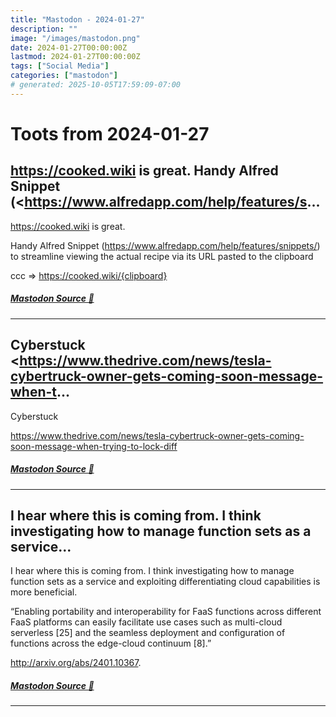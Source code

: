 ```yaml
---
title: "Mastodon - 2024-01-27"
description: ""
image: "/images/mastodon.png"
date: 2024-01-27T00:00:00Z
lastmod: 2024-01-27T00:00:00Z
tags: ["Social Media"]
categories: ["mastodon"]
# generated: 2025-10-05T17:59:09-07:00
---
```


# Toots from 2024-01-27

## <https://cooked.wiki> is great.  Handy Alfred Snippet (<https://www.alfredapp.com/help/features/s...

<https://cooked.wiki> is great.

Handy Alfred Snippet (<https://www.alfredapp.com/help/features/snippets/>) to streamline viewing the actual recipe via its URL pasted to the clipboard

ccc => <https://cooked.wiki/{clipboard}>

##### [Mastodon Source 🐘](https://hachyderm.io/@mweagle/111829415423641911)

---

## Cyberstuck  <https://www.thedrive.com/news/tesla-cybertruck-owner-gets-coming-soon-message-when-t...

Cyberstuck

<https://www.thedrive.com/news/tesla-cybertruck-owner-gets-coming-soon-message-when-trying-to-lock-diff>

##### [Mastodon Source 🐘](https://hachyderm.io/@mweagle/111826828136356677)

---

## I hear where this is coming from.  I think investigating how to manage function sets as a service...

I hear where this is coming from.  I think investigating how to manage function sets as a service and exploiting differentiating cloud capabilities is more beneficial.

“Enabling portability and interoperability for FaaS functions across different FaaS platforms can easily facilitate use cases such as multi-cloud serverless [25] and the seamless deployment and configuration of functions across the edge-cloud continuum [8].”

<http://arxiv.org/abs/2401.10367>.

##### [Mastodon Source 🐘](https://hachyderm.io/@mweagle/111825068953272783)

---

